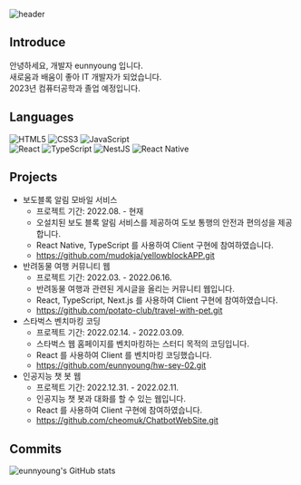 ![header](https://capsule-render.vercel.app/api?type=waving&color=0:fffacd,100:6495ed&text=eunnyoung&height=300)

## Introduce
안녕하세요, 개발자 eunnyoung 입니다.
<br/>새로움과 배움이 좋아 IT 개발자가 되었습니다.
<br/>2023년 컴퓨터공학과 졸업 예정입니다.

## Languages
![HTML5](https://img.shields.io/badge/html5-%23E34F26.svg?style=for-the-badge&logo=html5&logoColor=white)
![CSS3](https://img.shields.io/badge/css3-%231572B6.svg?style=for-the-badge&logo=css3&logoColor=white)
![JavaScript](https://img.shields.io/badge/javascript-%23323330.svg?style=for-the-badge&logo=javascript&logoColor=%23F7DF1E)
<br/>
![React](https://img.shields.io/badge/react-%2320232a.svg?style=for-the-badge&logo=react&logoColor=%2361DAFB)
![TypeScript](https://img.shields.io/badge/typescript-%23007ACC.svg?style=for-the-badge&logo=typescript&logoColor=white)
![NestJS](https://img.shields.io/badge/nestjs-%23E0234E.svg?style=for-the-badge&logo=nestjs&logoColor=white)
![React Native](https://img.shields.io/badge/react_native-%2320232a.svg?style=for-the-badge&logo=react&logoColor=%2361DAFB)

## Projects
- 보도블록 알림 모바일 서비스
  - 프로젝트 기간: 2022.08. - 현재
  - 오설치된 보도 블록 알림 서비스를 제공하여 도보 통행의 안전과 편의성을 제공합니다.
  - React Native, TypeScript 를 사용하여 Client 구현에 참여하였습니다.
  - https://github.com/mudokja/yellowblockAPP.git
- 반려동물 여행 커뮤니티 웹
  - 프로젝트 기간: 2022.03. - 2022.06.16.
  - 반려동물 여행과 관련된 게시글을 올리는 커뮤니티 웹입니다.
  - React, TypeScript, Next.js 를 사용하여 Client 구현에 참여하였습니다.
  - https://github.com/potato-club/travel-with-pet.git
- 스타벅스 벤치마킹 코딩
  - 프로젝트 기간: 2022.02.14. - 2022.03.09.
  - 스타벅스 웹 홈페이지를 벤치마킹하는 스터디 목적의 코딩입니다.
  - React 를 사용하여 Client 를 벤치마킹 코딩했습니다.
  - https://github.com/eunnyoung/hw-sey-02.git
- 인공지능 챗 봇 웹
  - 프로젝트 기간: 2022.12.31. - 2022.02.11.
  - 인공지능 챗 봇과 대화를 할 수 있는 웹입니다.
  - React 를 사용하여 Client 구현에 참여하였습니다.
  - https://github.com/cheomuk/ChatbotWebSite.git

## Commits
<!-- 깃허브 스탯 박스 -->
<!-- <div align="center"> -->
  ![eunnyoung's GitHub stats](https://github-readme-stats.vercel.app/api?username=eunnyoung&show_icons=true&theme=radical)
<!-- </div> -->


<!--
![Redux](https://img.shields.io/badge/redux-%23593d88.svg?style=for-the-badge&logo=redux&logoColor=white)
![Socket.io](https://img.shields.io/badge/Socket.io-black?style=for-the-badge&logo=socket.io&badgeColor=010101)
![jQuery](https://img.shields.io/badge/jquery-%230769AD.svg?style=for-the-badge&logo=jquery&logoColor=white)
![Flutter](https://img.shields.io/badge/Flutter-%2302569B.svg?style=for-the-badge&logo=Flutter&logoColor=white)
![C++](https://img.shields.io/badge/c++-%2300599C.svg?style=for-the-badge&logo=c%2B%2B&logoColor=white)

Here are some ideas to get you started:
- 🔭 I’m currently working on ...
- 🌱 I’m currently learning 
- 👯 I’m looking to collaborate on ...
- 🤔 I’m looking for help with ...
- 💬 Ask me about ...
- 📫 How to reach me: ...
- 😄 Pronouns: ...
- ⚡ Fun fact: ...
-->
